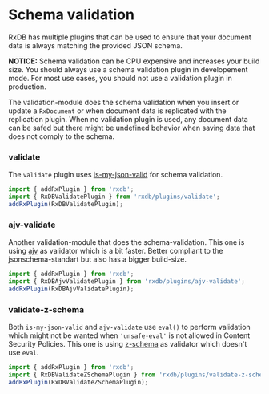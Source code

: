 # Schema validation

RxDB has multiple plugins that can be used to ensure that your document data is always matching the provided JSON schema.

**NOTICE:** Schema validation can be CPU expensive and increases your build size. You should always use a schema validation plugin in developement mode. For most use cases, you should not use a validation plugin in production.


The validation-module does the schema validation when you insert or update a `RxDocument` or when document data is replicated with the replication plugin. When no validation plugin is used, any document data can be safed but there might be undefined behavior when saving data that does not comply to the schema.



### validate

The `validate` plugin uses [is-my-json-valid](https://www.npmjs.com/package/is-my-json-valid) for schema validation.

```javascript
import { addRxPlugin } from 'rxdb';
import { RxDBValidatePlugin } from 'rxdb/plugins/validate';
addRxPlugin(RxDBValidatePlugin);
```


### ajv-validate

Another validation-module that does the schema-validation. This one is using [ajv](https://github.com/epoberezkin/ajv) as validator which is a bit faster. Better compliant to the jsonschema-standart but also has a bigger build-size.

```javascript
import { addRxPlugin } from 'rxdb';
import { RxDBAjvValidatePlugin } from 'rxdb/plugins/ajv-validate';
addRxPlugin(RxDBAjvValidatePlugin);
```

### validate-z-schema

Both `is-my-json-valid` and `ajv-validate` use `eval()` to perform validation which might not be wanted when `'unsafe-eval'` is not allowed in Content Security Policies. This one is using [z-schema](https://github.com/zaggino/z-schema) as validator which doesn't use `eval`.

```javascript
import { addRxPlugin } from 'rxdb';
import { RxDBValidateZSchemaPlugin } from 'rxdb/plugins/validate-z-schema';
addRxPlugin(RxDBValidateZSchemaPlugin);
```


